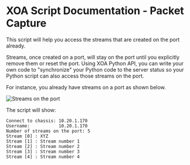 # XOA Script Documentation - Packet Capture

This script will help you access the streams that are created on the port already.

Streams, once created on a port, will stay on the port until you explicitly remove them or reset the port. Using XOA Python API, you can write your own code to "synchronize" your Python code to the server status so your Python script can also access those streams on the port.

For instance, you already have streams on a port as shown below.

![Streams on the port](image.jpg "Streams on the port")

The script will show:
```
Connect to chassis: 10.20.1.170
Username:           10.20.1.170
Number of streams on the port: 5
Stream [0] : XYZ
Stream [1] : Stream number 1
Stream [2] : Stream number 2
Stream [3] : Stream number 3
Stream [4] : Stream number 4
```
